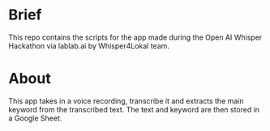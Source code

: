 # Brief
This repo contains the scripts for the app made during the Open AI Whisper Hackathon via lablab.ai by Whisper4Lokal team.

# About
This app takes in a voice recording, transcribe it and extracts the main keyword from the transcribed text. The text and keyword are then stored in a Google Sheet.


